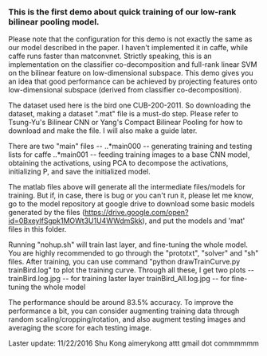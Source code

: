 ### This is the first demo about quick training of our low-rank bilinear pooling model.

Please note that the configuration for this demo is not exactly the same as our model described in the paper. I haven't implemented it in caffe, while caffe runs faster than matconvnet. Strictly speaking, this is an implementation on the classifier co-decomposition and full-rank linear SVM on the bilinear feature on low-dimensional subspace. This demo gives you an idea that good performance can be achieved by projecting features onto low-dimensional subspace (derived from classifier co-decomposition).


The dataset used here is the bird one CUB-200-2011. So downloading the dataset, making a dataset ".mat" file is a must-do step. Please refer to Tsung-Yu's Bilinear CNN or Yang's Compact Bilinear Pooling for how to download and make the file. I will also make a guide later.

There are two "main" files --
	..*main000 -- generating training and testing lists for caffe
	..*main001 -- feeding training images to a base CNN model, 
			obtaining the activations, 
			using PCA to decompose the activations, 
			initializing P,
			and save the initialized model.

The matlab files above will generate all the intermediate files/models for training. But if, in case, there is bug or you can't run it, please let me know, go to the model repository at google drive to download some basic models generated by the files (https://drive.google.com/open?id=0BxeylfSgpk1MOWt3U1U4WWdmSkk), and put the models and 'mat' files in this folder.

	
Running "nohup.sh" will train last layer, and fine-tuning the whole model. 
You are highly recommended to go through the "prototxt", "solver" and "sh" files.
After training, you can use command "python drawTrainCurve.py trainBird.log" to plot the training curve.
Through all these, I get two plots --
	trainBird.log.jpg 	-- for training laster layer
	trainBird_All.log.jpg	-- for fine-tuning the whole model

The performance should be around 83.5% accuracy. To improve the performance a bit, you can consider augmenting training data through random scaling/cropping/rotation, and also augment testing images and averaging the score for each testing image.

Laster update: 11/22/2016
Shu Kong 
aimerykong attt gmail dot commmmmm






